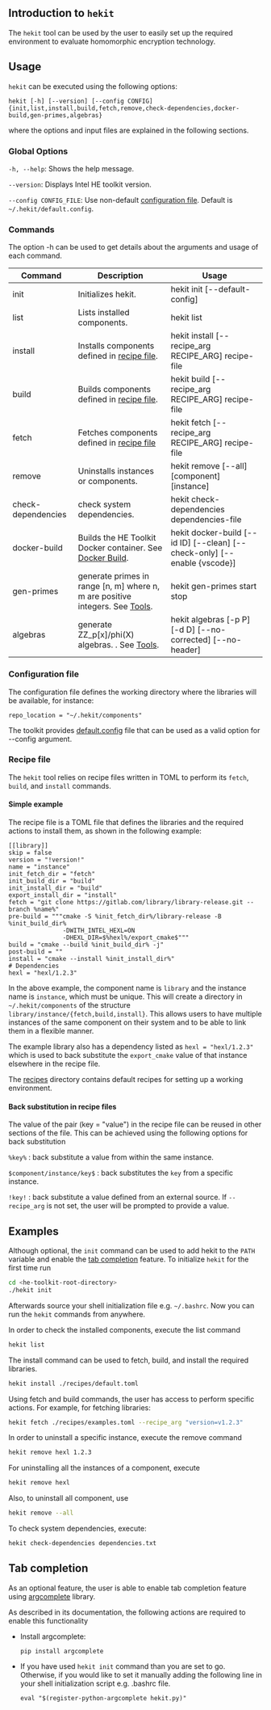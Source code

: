 ## Introduction to `hekit`
The `hekit` tool can be used by the user to easily set up the required
environment to evaluate homomorphic encryption technology.

## Usage
`hekit` can be executed using the following options:
```
hekit [-h] [--version] [--config CONFIG] {init,list,install,build,fetch,remove,check-dependencies,docker-build,gen-primes,algebras}
```
where the options and input files are explained in the following sections.

### Global Options

`-h, --help`: Shows the help message.

`--version`: Displays Intel HE toolkit version.

`--config CONFIG_FILE`: Use non-default [configuration
file](#configuration-file).  Default is `~/.hekit/default.config`.

### Commands
The option -h can be used to get details about the arguments and usage of each command. 

| Command | Description | Usage 
|-----------|-----------|-----------|
| init | Initializes hekit. | hekit init [--default-config]
| list | Lists installed components. |  hekit list 
| install | Installs components defined in [recipe file](#recipe-file). | hekit install [--recipe_arg RECIPE_ARG] recipe-file
| build | Builds components defined in [recipe file](#recipe-file). | hekit build [--recipe_arg RECIPE_ARG] recipe-file
| fetch | Fetches components defined in [recipe file](#recipe-file) | hekit fetch [--recipe_arg RECIPE_ARG] recipe-file
| remove | Uninstalls instances or components. | hekit remove [--all] [component] [instance]
| check-dependencies | check system dependencies. | hekit check-dependencies dependencies-file
| docker-build | Builds the HE Toolkit Docker container. See [Docker Build](../docker/README.md). | hekit docker-build [--id ID] [--clean] [--check-only] [--enable {vscode}]
| gen-primes | generate primes in range [n, m] where n, m are positive integers. See [Tools](./tools/README.md). | hekit gen-primes start stop
| algebras  | generate ZZ_p[x]/phi(X) algebras. . See [Tools](./tools/README.md). | hekit algebras [-p P] [-d D] [--no-corrected] [--no-header]

### Configuration file

The configuration file defines the working directory where the libraries will
be available, for instance:
```
repo_location = "~/.hekit/components"
```
The toolkit provides [default.config](../default.config) file that can be used
as a valid option for --config argument.

### Recipe file
The `hekit` tool relies on recipe files written in TOML to perform its `fetch`,
`build`, and `install` commands.

#### Simple example
The recipe file is a TOML file that defines the libraries and the required
actions to install them, as shown in the following example:
```
[[library]]
skip = false
version = "!version!"
name = "instance"
init_fetch_dir = "fetch"
init_build_dir = "build"
init_install_dir = "build"
export_install_dir = "install"
fetch = "git clone https://gitlab.com/library/library-release.git --branch %name%"
pre-build = """cmake -S %init_fetch_dir%/library-release -B %init_build_dir%
               -DWITH_INTEL_HEXL=ON
               -DHEXL_DIR=$%hexl%/export_cmake$"""
build = "cmake --build %init_build_dir% -j"
post-build = ""
install = "cmake --install %init_install_dir%"
# Dependencies
hexl = "hexl/1.2.3"
```
In the above example, the component name is `library` and the instance name is
`instance`, which must be unique. This will create a directory in
`~/.hekit/components` of the structure
`library/instance/{fetch,build,install}`.  This allows users to have multiple
instances of the same component on their system and to be able to link them in
a flexible manner.

The example library also has a dependency listed as `hexl = "hexl/1.2.3"` which
is used to back substitute the `export_cmake` value of that instance elsewhere
in the recipe file.

The [recipes](../recipes/) directory contains default recipes for setting up a
working environment.

#### Back substitution in recipe files
The value of the pair (key = "value") in the recipe file can be reused in other
sections of the file. This can be achieved using the following options for back
substitution

`%key%` : back substitute a value from within the same instance.

`$component/instance/key$` : back substitutes the `key` from a specific instance.

`!key!` : back substitute a value defined from an external source. If
`--recipe_arg` is not set, the user will be prompted to provide a value.

## Examples

Although optional, the `init` command can be used to add hekit to the `PATH`
variable and enable the [tab completion](#tab-completion) feature.
To initialize `hekit` for the first time run
```bash
cd <he-toolkit-root-directory>
./hekit init
```
Afterwards source your shell initialization file e.g. `~/.bashrc`. Now you can
run the `hekit` commands from anywhere.

In order to check the installed components, execute the list command
```bash
hekit list
```

The install command can be used to fetch, build, and install the required
libraries.
```bash
hekit install ./recipes/default.toml
```

Using fetch and build commands, the user has access to perform specific
actions. For example, for fetching libraries:
```bash
hekit fetch ./recipes/examples.toml --recipe_arg "version=v1.2.3"
```

In order to uninstall a specific instance, execute the remove command
```bash
hekit remove hexl 1.2.3
```

For uninstalling all the instances of a component, execute
```bash
hekit remove hexl
```

Also, to uninstall all component, use
```bash
hekit remove --all
```

To check system dependencies, execute:
```bash
hekit check-dependencies dependencies.txt
```

## Tab completion
As an optional feature, the user is able to enable tab completion feature using
[argcomplete](https://kislyuk.github.io/argcomplete/) library.

As described in its documentation, the following actions are required to
enable this functionality
- Install argcomplete:
  ```
  pip install argcomplete
  ```

- If you have used `hekit init` command than you are set to go. Otherwise, if
  you would like to set it manually adding the following line in your shell
  initialization script e.g. .bashrc file.
  ```
  eval "$(register-python-argcomplete hekit.py)"
  ```
